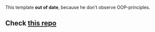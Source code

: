 This template <b>out of date</b>, because he don't observe OOP-principles. 

<h2>Check <a href='https://github.com/outp1/tg-bot-template'>this repo</a></h2>
